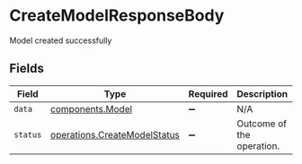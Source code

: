 # CreateModelResponseBody

Model created successfully


## Fields

| Field                                                                        | Type                                                                         | Required                                                                     | Description                                                                  | Example                                                                      |
| ---------------------------------------------------------------------------- | ---------------------------------------------------------------------------- | ---------------------------------------------------------------------------- | ---------------------------------------------------------------------------- | ---------------------------------------------------------------------------- |
| `data`                                                                       | [components.Model](../../models/shared/model.md)                             | :heavy_minus_sign:                                                           | N/A                                                                          |                                                                              |
| `status`                                                                     | [operations.CreateModelStatus](../../models/operations/createmodelstatus.md) | :heavy_minus_sign:                                                           | Outcome of the operation.                                                    | created                                                                      |